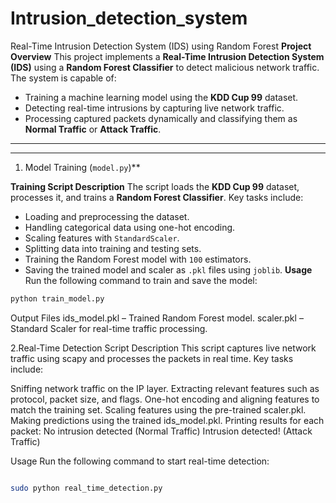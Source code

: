 # Intrusion_detection_system
Real-Time Intrusion Detection System (IDS) using Random Forest
 **Project Overview**
This project implements a **Real-Time Intrusion Detection System (IDS)** using a **Random Forest Classifier** to detect malicious network traffic. The system is capable of:

- Training a machine learning model using the **KDD Cup 99** dataset.
- Detecting real-time intrusions by capturing live network traffic.
- Processing captured packets dynamically and classifying them as **Normal Traffic** or **Attack Traffic**.

---

---

1. Model Training (`model.py`)**

 **Training Script Description**
The script loads the **KDD Cup 99** dataset, processes it, and trains a **Random Forest Classifier**. Key tasks include:

- Loading and preprocessing the dataset.
- Handling categorical data using one-hot encoding.
- Scaling features with `StandardScaler`.
- Splitting data into training and testing sets.
- Training the Random Forest model with `100` estimators.
- Saving the trained model and scaler as `.pkl` files using `joblib`.
  **Usage**
Run the following command to train and save the model:

```bash
python train_model.py
```
Output Files
ids_model.pkl – Trained Random Forest model.
scaler.pkl – Standard Scaler for real-time traffic processing.


2.Real-Time Detection Script Description
This script captures live network traffic using scapy and processes the packets in real time. Key tasks include:

Sniffing network traffic on the IP layer.
Extracting relevant features such as protocol, packet size, and flags.
One-hot encoding and aligning features to match the training set.
Scaling features using the pre-trained scaler.pkl.
Making predictions using the trained ids_model.pkl.
Printing results for each packet:
 No intrusion detected (Normal Traffic)
 Intrusion detected! (Attack Traffic)

Usage
Run the following command to start real-time detection:

```bash

sudo python real_time_detection.py
```
